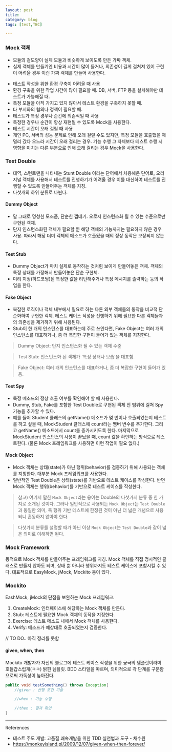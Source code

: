 ```yaml
---
layout: post
title: 
category: blog
tags: [test,TBC]

---
```


### Mock 객체
- 모듈의 겉모양이 실제 모듈과 비슷하게 보이도록 만든 가짜 객체.
- 실제 객체를 만들기엔 비용과 시간이 많이 들거나, 의존성이 길게 걸쳐져 있어 구현이 어려울 경우 이런 가짜 객체를 만들어 사용한다.

<!-- more -->

- 테스트 작성을 위한 환경 구축이 어려울 때 사용
 - 환경 구축을 위한 작업 시간이 많이 필요할 때. DB, 서버, FTP 등을 설치해야만 테스트가 가능해질 때.
 - 특정 모듈을 아직 가지고 있지 않아서 테스트 환경을 구축하지 못할 때.
 - 타 부서와의 협의나 정책이 필요할 때. 
- 테스트가 특정 경우나 순간에 의존적일 때 사용
 - 특정한 경우나 순간이 항상 재현될 수 있도록 Mock을 사용한다.
- 테스트 시간이 오래 걸릴 때 사용
 - 개인 PC, 서버의 성능 문제로 인해 오래 걸릴 수도 있지만, 특정 모듈을 호출했을 때 멀리 갔다 오느라 시간이 오래 걸리는 경우. 기능 수행 그 자체보다 테스트 수행 시 영향을 미치는 다른 부분으로 인해 오래 걸리는 경우 Mock을 사용한다.


### Test Double
- 대역, 스턴트맨을 나타내는 Stunt Double 이라는 단어에서 차용해온 단어로, 오리지널 객체를 사용해서 테스트를 진행하기가 어려울 경우 이를 대신하여 테스트를 진행할 수 있도록 만들어주는 객체를 지칭.
- 다섯개의 하위 분류로 나뉜다.

#### Dummy Object
- 말 그대로 멍청한 모조품, 단순한 껍데기. 오로지 인스턴스화 될 수 있는 수준으로만 구현된 객체.
- 단지 인스턴스화된 객체가 필요할 뿐 해당 객체의 기능까지는 필요하지 않은 경우 사용. 따라서 해당 더미 객체의 메소드가 호출됬을 때의 정상 동작은 보장되지 않는다.

#### Test Stub
- Dummy Object가 마치 실제로 동작하는 것처럼 보이게 만들어놓은 객체. 객체의 특정 상태를 가정해서 만들어놓은 단순 구현체. 
- 미리 지정(하드코딩)된 특정한 값을 리턴해주거나 특정 메시지를 출력하는 등의 작업을 한다.

#### Fake Object
- 복잡한 로직이나 객체 내부에서 필요로 하는 다른 외부 객체들의 동작을 비교적 단순화하여 구현한 객체. 테스트 케이스 작성을 진행하기 위해 필요한 다른 객체들과의 의존성을 제거하기 위해 사용된다.
- Stub이 한 개의 인스턴스를 대표하는데 주로 쓰인다면, Fake Object는 여러 개의 인스턴스를 대표하거나, 좀 더 복잡한 구현이 들어가 있는 객체를 지칭한다.

> Dummy Object: 단지 인스턴스화 될 수 있는 객체 수준

> Test Stub: 인스턴스화 된 객체가 '특정 상태나 모습'을 대표함.

> Fake Object: 여러 개의 인스턴스를 대표하거나, 좀 더 복잡한 구현이 들어가 있음.

#### Test Spy
- 특정 메소드의 정상 호출 여부를 확인해야 할 때 사용한다.
- Dummy, Stub, Fake를 포함한 Test Double로 구현된 객체 전 범위에 걸쳐 Spy 기능을 추가할 수 있다.
- 예를 들어 Student 클래스의 getName() 메소드가 몇 번이나 호출되었는지 테스트를 하고 싶을 때,  MockStudent 클래스에 count라는 멤버 변수를 추가한다. 그리고 getName() 메소드에서 count를 증가시키도록 한다. 마지막으로 MockStudent 인스턴스의 사용이 끝났을 때, count 값을 확인하는 방식으로 테스트한다. (물론 Mock 프레임워크를 사용하면 이런 작업이 필요 없다.)

#### Mock Object
- Mock 객체는 상태(state)가 아닌 행위(behavior)를 검증하기 위해 사용되는 객체를 지칭한다. 대부분 Mock 프레임워크를 사용한다.
- 일반적인 Test Double은 상태(state)를 기반으로 테스트 케이스를 작성한다. 반면 Mock 객체는 행위(behavior)를 기반으로 테스트 케이스를 작성한다.

> 참고) 여기서 말한 `Mock Object`라는 용어는 Double의 다섯가지 분류 중 한 가지로 소개된 것이다. 그러나 일반적으로 사용되는 `Mock Object`는 `Test Double`과 동일한 의미, 즉 행위 기반 테스트에 한정된 것이 아닌 더 넓은 개념으로 사용되니 혼동하지 않아야 한다.

> 다섯가지 분류를 설명할 때가 아닌 이상 `Mock Object`는 `Test Double`과 같이 넓은 의미로 이해하면 된다.


### Mock Framework
동적으로 Mock 객체를 만들어주는 프레임워크를 지칭. Mock 객체를 직접 명시적인 클래스로 만들지 않아도 되며, 상태 뿐 아니라 행위까지도 테스트 케이스에 포함시킬 수 있다.
대표적으로 EasyMock, jMock, Mockito 등이 있다.


### Mockito
EashMock, jMock의 단점을 보완하는 Mock 프레임워크.

1. CreateMock: 인터페이스에 해당하는 Mock 객체를 만든다.
2. Stub: 테스트에 필요한 Mock 객체의 동작을 지정한다.
3. Exercise: 테스트 메소드 내에서 Mock 객체를 사용한다.
4. Verify: 메소드가 예상대로 호출되었는지 검증한다.

// TO DO.. 아직 정리를 못함

#### given, when, then
Mockito 개발자가 자신의 블로그에 테스트 케이스 작성을 위한 궁극의 템플릿이라며 호들갑스럽게(ㅋㅋ) 밝힌 템플릿. BDD 스타일을 따르며, 의미적으로 각 단계를 구분함으로써 가독성이 높아진다.

```java
public void testSomething() throws Exception{
	//given : 선행 조건 기술

	//when : 기능 수행

	//then : 결과 확인
}
```

---

References
- 테스트 주도 개발: 고품질 쾌속개발을 위한 TDD 실천법과 도구 - 채수원
- <https://monkeyisland.pl/2009/12/07/given-when-then-forever/>

